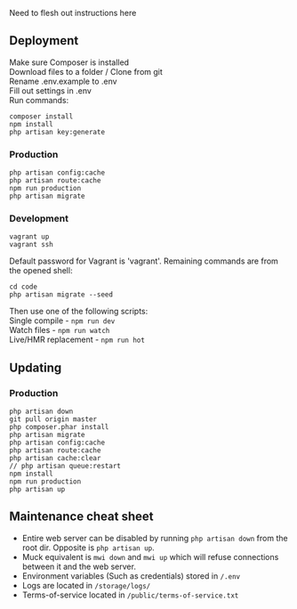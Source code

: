 Need to flesh out instructions here

## Deployment
Make sure Composer is installed  
Download files to a folder / Clone from git  
Rename .env.example to .env  
Fill out settings in .env  
Run commands:  
```
composer install  
npm install
php artisan key:generate
```

### Production
```
php artisan config:cache
php artisan route:cache
npm run production
php artisan migrate
```

### Development
```  
vagrant up   
vagrant ssh
```
Default password for Vagrant is 'vagrant'. Remaining commands are from the opened shell:
```  
cd code  
php artisan migrate --seed  
```
Then use one of the following scripts:  
Single compile - `npm run dev`  
Watch files - `npm run watch`  
Live/HMR replacement - `npm run hot`  

## Updating

### Production
```
php artisan down
git pull origin master
php composer.phar install
php artisan migrate
php artisan config:cache
php artisan route:cache
php artisan cache:clear
// php artisan queue:restart
npm install
npm run production
php artisan up
```

## Maintenance cheat sheet
* Entire web server can be disabled by running `php artisan down` from the root dir. Opposite is `php artisan up`.
* Muck equivalent is `mwi down` and `mwi up` which will refuse connections between it and the web server.
* Environment variables (Such as credentials) stored in `/.env`
* Logs are located in `/storage/logs/`
* Terms-of-service located in `/public/terms-of-service.txt`

